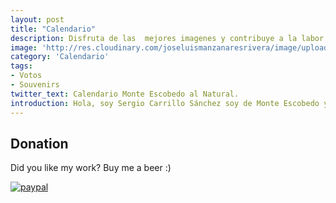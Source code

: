 ```yaml
---
layout: post
title: "Calendario"
description: Disfruta de las  mejores imagenes y contribuye a la labor fotográfica que Segio Carrillo Sánchez realiza para la difusión de los tesoros de nuestra tierra y adquiere el caledndario Monte Escodebo al Natural  2019! 
image: 'http://res.cloudinary.com/joseluismanzanaresrivera/image/upload/v1515690720/PlantasFlores-2/2PlanFlores17.jpg'
category: 'Calendario'
tags:
- Votos
- Souvenirs
twitter_text: Calendario Monte Escobedo al Natural.
introduction: Hola, soy Sergio Carrillo Sánchez soy de Monte Escobedo y mi pasión es la fotografía de la naturaleza. En Exploradores estamos haciendo un esfuerzo para difundir los tesoros naturales de nuetro municipio, te invito a que adquieras el calendario  con la colección de imagenes reciente, al contribuir con esta acción eres parte de este esfuerzo de disfusión.Actualmente Exploradores es una organización conformada por habitantes de Monte Escobdedo, cuya pasión por la naturaleza y amor por esta tierra los ha llevado a empreder iniciativas para la preservación de la biodiversidad del Municipio. Entre las activiades que EXPLORADORES  realiza se encuentra la creación de un acervo digital sobre las especies de flora y fauna de este territorio. El trabajo de documentar en imagenes los teroros de Monte Escobedo es realizado por Sergio Carrillo Sánchez. La recolección y sistematización de estas imagagenes permitirá a las futuras genraciones de monte escobendeses y a aquellos que se encuentran más allá de nuestras fronteras conocer esta bella tierra. 
---
```


## Donation

Did you like my work? Buy me a beer :)

[![paypal](https://www.paypalobjects.com/en_US/i/btn/btn_donateCC_LG.gif)](https://www.paypal.com/cgi-bin/webscr?cmd=_donations&business=YT3BC53XLMJ96&lc=GB&item_name=Thiago%20Rossener%20Nogueira&item_number=DON1212&no_note=0&cn=Adicionar%20instru%c3%a7%c3%b5es%20especiais%20para%20o%20vendedor%3a&no_shipping=2&currency_code=USD&bn=PP%2dDonationsBF%3abtn_donateCC_LG%2egif%3aNonHosted)


